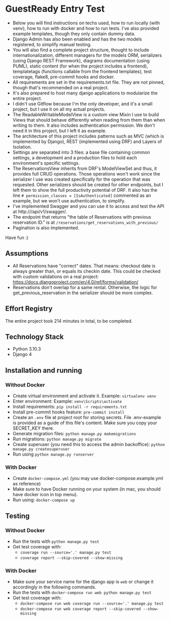 # GuestReady Entry Test

- Below you will find instructions on techs used, how to run locally (with venv), how to run with docker and how to run
tests. I've also provided example templates, though they only contain dummy data.
- Django Admin has also been enabled and has the two models registered, to simplify manual testing.
- You will also find a complete project structure, thought to include internationalization, different managers for the
models ORM, serializers (using Django REST Framework), diagrams documentation (using PUML), static content (for
when the project includes a frontend), templatetags (functions callable from the frontend templates), test coverage,
flake8, pre-commit hooks and docker.
- All requirements are set in the requirements.txt file. They are not pinned, though that's recommended on a real
project.
- It's also prepared to host many django applications to modularize the entire project.
- I didn't use Gitflow because I'm the only developer, and it's a small project, but I use it on all my actual projects.
- The ReadableWritableModelView is a custom view Mixin I use to build Views that should behave differently when reading
from them than when writing to them. It also includes authentication permission. We don't need it in this project, but I
left it as example.
- The architecture of this project includes patterns such as MVC (which is implemented by Django), REST (implemented
using DRF) and Layers of Isolation.
- Settings are separated into 3 files: a base file containing common settings, a development and a production files to
hold each environment's specific settings.
- The ReservationsView inherits from DRF's ModelViewSet and thus, it provides full CRUD operations. Those operations
won't work since the serializer I use was created specifically for the operation that was requested. Other serializers
should be created for other endpoints, but I left them to show the full productivity potential of DRF. It also has the line
`# permission_classes = [IsAuthenticated]` commented as an example, but we won't use authentication, to simplify.
- I've implemented Swagger and you can use it to access and test the API at http://<domain>/api/v1/swagger/.
- The endpoint that returns "the table of Reservations with previous reservation ID." is at
`/reservations/get_reservations_with_previous/`
- Pagination is also implemented.

Have fun :)

## Assumptions
- All Reservations have "correct" dates. That means: checkout date is always greater than, or equals its checkin date.
This could be checked with custom validations on a real project: https://docs.djangoproject.com/en/4.0/ref/forms/validation/
- Reservations don't overlap for a same rental. Otherwise, the logic for get_previous_reservation in the serializer
should be more complex.

## Effort Registry

The entire project took 214 minutes in total, to be completed.

## Technology Stack

-   Python 3.10.3
-   Django 4

## Installation and running

### Without Docker

-   Create virtual environment and activate it. Example: `virtualenv venv`
-   Enter environment: Example: `venv\Scripts\activate`
-   Install requirements: `pip install -r requirements.txt`
-   Install pre-commit hooks feature: `pre-commit install`
-   Create an `.env` file at project root for storing secrets. File .env-example is provided as a guide of this file's content. Make sure you copy your SECRET_KEY there.
-   Generate migration files: `python manage.py makemigrations`
-   Run migrations: `python manage.py migrate`
-   Create superuser (you need this to access the admin backoffice): `python manage.py createsuperuser`
-   Run using `python manage.py runserver`

### With Docker

-   Create `docker-compose.yml` (you may use docker-compose.example.yml as reference)
-   Make sure to have Docker running on your system (in mac, you should have docker icon in top menu).
-   Run using: `docker-compose up`

## Testing

### Without Docker

- Run the tests with `python manage.py test`
- Get test coverage with:
  - `coverage run --source='.' manage.py test`
  - `coverage report --skip-covered --show-missing`

### With Docker

-   Make sure your service name for the django app is `web` or change it accordingly in the following commands.
-   Run the tests with `docker-compose run web python manage.py test`
-   Get test coverage with:
    -   `docker-compose run web coverage run --source='.' manage.py test`
    -   `docker-compose run web coverage report --skip-covered --show-missing`
